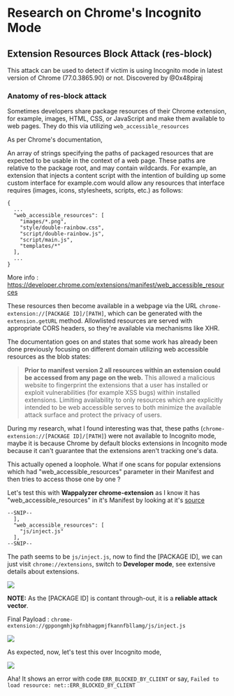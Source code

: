 # Research on Chrome's Incognito Mode

## Extension Resources Block Attack (res-block)

This attack can be used to detect if victim is using Incognito mode in latest version of Chrome (77.0.3865.90) or not. Discovered by @0x48piraj

### Anatomy of res-block attack

Sometimes developers share package resources of their Chrome extension, for example, images, HTML, CSS, or JavaScript and make them available to web pages. They do this via utilizing `web_accessible_resources`

As per Chrome's documentation,

An array of strings specifying the paths of packaged resources that are expected to be usable in the context of a web page. These paths are relative to the package root, and may contain wildcards. For example, an extension that injects a content script with the intention of building up some custom interface for example.com would allow any resources that interface requires (images, icons, stylesheets, scripts, etc.) as follows:

```
{
  ...
  "web_accessible_resources": [
    "images/*.png",
    "style/double-rainbow.css",
    "script/double-rainbow.js",
    "script/main.js",
    "templates/*"
  ],
  ...
}
```


More info : https://developer.chrome.com/extensions/manifest/web_accessible_resources

These resources then become available in a webpage via the URL `chrome-extension://[PACKAGE ID]/[PATH]`, which can be generated with the `extension.getURL` method. Allowlisted resources are served with appropriate CORS headers, so they're available via mechanisms like XHR.

The documentation goes on and states that some work has already been done previously focusing on different domain utilizing web accessible resources as the blob states:

> **Prior to manifest version 2 all resources within an extension could be accessed from any page on the web.** This allowed a malicious website to fingerprint the extensions that a user has installed or exploit vulnerabilities (for example XSS bugs) within installed extensions. Limiting availability to only resources which are explicitly intended to be web accessible serves to both minimize the available attack surface and protect the privacy of users.

During my research, what I found interesting was that, these paths (`chrome-extension://[PACKAGE ID]/[PATH]`) were not available to Incognito mode, maybe it is because Chrome by default blocks extensions in Incognito mode because it can't guarantee that the extensions aren't tracking one's data.

This actually opened a loophole. What if one scans for popular extensions which had "web_accessible_resources" parameter in their Manifest and then tries to access those one by one ?

Let's test this with **Wappalyzer chrome-extension** as I know it has "web_accessible_resources" in it's Manifest by looking at it's [source](https://github.com/AliasIO/Wappalyzer/tree/master/src/drivers/webextension)


```
--SNIP--
  ],
  "web_accessible_resources": [
    "js/inject.js"
  ],
--SNIP--
```

The path seems to be `js/inject.js`, now to find the [PACKAGE ID], we can just visit `chrome://extensions`, switch to **Developer mode**, see extensive details about extensions.

![](static/chrome-extensions-dev-mode.png)

**NOTE:** As the [PACKAGE ID] is contant through-out, it is a **reliable attack vector**. 

Final Payload : `chrome-extension://gppongmhjkpfnbhagpmjfkannfbllamg/js/inject.js`


![](static/resource_accessible.png)

As expected, now, let's test this over Incognito mode,

![](static/resources_blocked.png)

Aha! It shows an error with code `ERR_BLOCKED_BY_CLIENT` or say, `Failed to load resource: net::ERR_BLOCKED_BY_CLIENT`